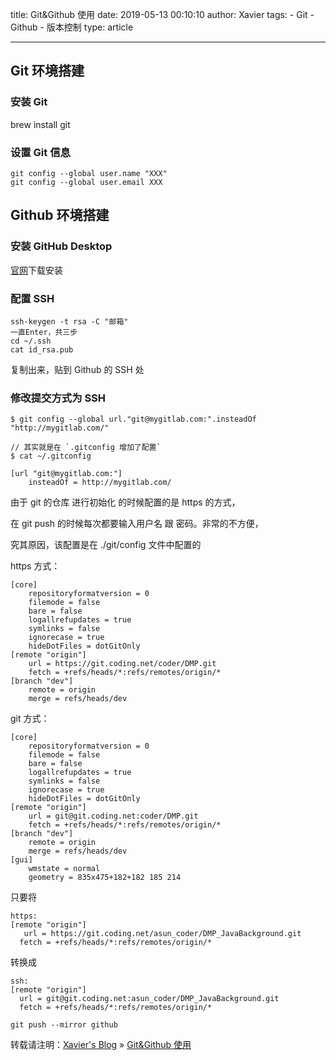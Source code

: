 title: Git&Github 使用
date: 2019-05-13 00:10:10
author: Xavier
tags: - Git - Github - 版本控制
type: article

---

## Git 环境搭建

### 安装 Git

brew install git

### 设置 Git 信息

```
git config --global user.name "XXX"
git config --global user.email XXX
```

## Github 环境搭建

### 安装 GitHub Desktop

[官网](https://desktop.github.com/)下载安装

### 配置 SSH

```
ssh-keygen -t rsa -C "邮箱"
一直Enter，共三步
cd ~/.ssh
cat id_rsa.pub
```

复制出来，贴到 Github 的 SSH 处

### 修改提交方式为 SSH

```
$ git config --global url."git@mygitlab.com:".insteadOf "http://mygitlab.com/"

// 其实就是在 `.gitconfig 增加了配置`
$ cat ~/.gitconfig

[url "git@mygitlab.com:"]
    insteadOf = http://mygitlab.com/
```

由于 git 的仓库 进行初始化 的时候配置的是 https 的方式，

在 git push 的时候每次都要输入用户名 跟 密码。非常的不方便，

究其原因，该配置是在 ./git/config 文件中配置的

https 方式：

```
[core]
	repositoryformatversion = 0
	filemode = false
	bare = false
	logallrefupdates = true
	symlinks = false
	ignorecase = true
	hideDotFiles = dotGitOnly
[remote "origin"]
	url = https://git.coding.net/coder/DMP.git
	fetch = +refs/heads/*:refs/remotes/origin/*
[branch "dev"]
	remote = origin
	merge = refs/heads/dev
```

git 方式：

```
[core]
	repositoryformatversion = 0
	filemode = false
	bare = false
	logallrefupdates = true
	symlinks = false
	ignorecase = true
	hideDotFiles = dotGitOnly
[remote "origin"]
	url = git@git.coding.net:coder/DMP.git
	fetch = +refs/heads/*:refs/remotes/origin/*
[branch "dev"]
	remote = origin
	merge = refs/heads/dev
[gui]
	wmstate = normal
	geometry = 835x475+182+182 185 214
```

只要将

```
https: 
[remote "origin"]
   url = https://git.coding.net/asun_coder/DMP_JavaBackground.git
  fetch = +refs/heads/*:refs/remotes/origin/*
```

转换成

```
ssh:
[remote "origin"]
  url = git@git.coding.net:asun_coder/DMP_JavaBackground.git
  fetch = +refs/heads/*:refs/remotes/origin/*
```

```
git push --mirror github
```

转载请注明：[Xavier's Blog](https://zsy-cn.github.io) » [Git&Github 使用](https://zsy-cn.github.io/Git&Github使用.html/)
